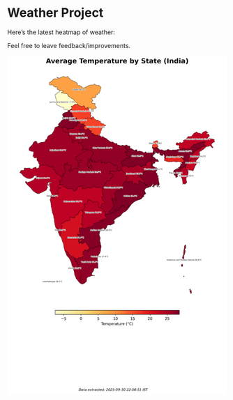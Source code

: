 # Weather Project

Here’s the latest heatmap of weather:

Feel free to leave feedback/improvements.

![India Heatmap](docs/assets/india_heatmap.png?v=DC05BD)
